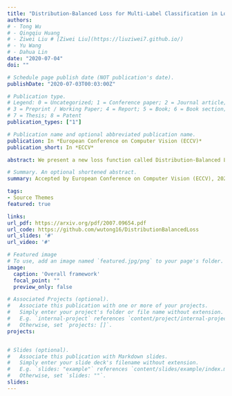 ```yaml
---
title: "Distribution-Balanced Loss for Multi-Label Classification in Long-Tailed Datasets"
authors: 
# - Tong Wu
# - Qingqiu Huang
# - Ziwei Liu # [Ziwei Liu](https://liuziwei7.github.io/)
# - Yu Wang
# - Dahua Lin
date: "2020-07-04"
doi: ""

# Schedule page publish date (NOT publication's date).
publishDate: "2020-07-03T00:03:00Z"

# Publication type.
# Legend: 0 = Uncategorized; 1 = Conference paper; 2 = Journal article;
# 3 = Preprint / Working Paper; 4 = Report; 5 = Book; 6 = Book section;
# 7 = Thesis; 8 = Patent
publication_types: ["1"]

# Publication name and optional abbreviated publication name.
publication: In *European Conference on Computer Vision (ECCV)*
publication_short: In *ECCV*

abstract: We present a new loss function called Distribution-Balanced Loss for the multi-label recognition problems that exhibit long-tailed class distributions. Compared to conventional single-label classification problem, multi-label recognition problems are often more challenging due to two significant issues, namely the co-occurrence of labels and the dominance of negative labels (when treated as multiple binary classification problems). The Distribution-Balanced Loss tackles these issues through two key modifications to the standard binary cross-entropy loss, 1) a new way to re-balance the weights that takes into account the impact caused by label co-occurrence, and 2) a negative tolerant regularization to mitigate the over-suppression of negative labels. Experiments on both Pascal VOC and COCO show that the models trained with this new loss function achieve significant performance gains over existing methods.

# Summary. An optional shortened abstract.
summary: Accepted by European Conference on Computer Vision (ECCV), 2020, as **<font color='#FF5722'>Spotlightgit</font>** <br> ***Tong Wu**, [Qingqiu Huang](http://qqhuang.cn/), [Ziwei Liu](https://liuziwei7.github.io/), [Yu Wang](http://nicsefc.ee.tsinghua.edu.cn/people/yu-wang/), [Dahua Lin](http://dahua.me/)*

tags:
- Source Themes
featured: true

links:
url_pdf: https://arxiv.org/pdf/2007.09654.pdf
url_code: https://github.com/wutong16/DistributionBalancedLoss
url_slides: '#'
url_video: '#'

# Featured image
# To use, add an image named `featured.jpg/png` to your page's folder. 
image:
  caption: 'Overall framework'
  focal_point: ""
  preview_only: false

# Associated Projects (optional).
#   Associate this publication with one or more of your projects.
#   Simply enter your project's folder or file name without extension.
#   E.g. `internal-project` references `content/project/internal-project/index.md`.
#   Otherwise, set `projects: []`.
projects:


# Slides (optional).
#   Associate this publication with Markdown slides.
#   Simply enter your slide deck's filename without extension.
#   E.g. `slides: "example"` references `content/slides/example/index.md`.
#   Otherwise, set `slides: ""`.
slides: 
---
```

<!-- 
{{% alert note %}}
Click the *Cite* button above to demo the feature to enable visitors to import publication metadata into their reference management software.
{{% /alert %}}

{{% alert note %}}
Click the *Slides* button above to demo Academic's Markdown slides feature.
{{% /alert %}}

Supplementary notes can be added here, including [code and math](https://sourcethemes.com/academic/docs/writing-markdown-latex/). -->

